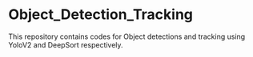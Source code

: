 # Object_Detection_Tracking
This repository contains codes for Object detections and tracking using YoloV2 and DeepSort respectively.
